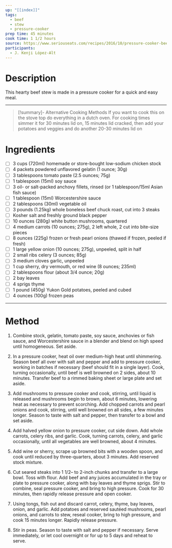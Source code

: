 ```yaml
---
up: "[[index]]"
tags:
  - beef
  - stew
  - pressure-cooker
prep time: 45 minutes
cook time: 1 1/2 hours
source: https://www.seriouseats.com/recipes/2016/10/pressure-cooker-beef-stew-recipe.html
participants:
  - J. Kenji López-Alt
---
```

# Description
This hearty beef stew is made in a pressure cooker for a quick and easy meal.

---
> [!summary]- Alternative Cooking Methods
> If you want to cook this on the stove top do everything in a dutch oven. For cooking times simmer it for 30 minutes lid on, 15 minutes lid cracked, then add your potatoes and veggies and do another 20-30 minutes lid on
# Ingredients
- [ ] 3 cups (720ml) homemade or store-bought low-sodium chicken stock
- [ ] 4 packets powdered unflavored gelatin (1 ounce; 30g)
- [ ] 3 tablespoons tomato paste (2.5 ounces; 75g)
- [ ] 1 tablespoon (15ml) soy sauce
- [ ] 3 oil- or salt-packed anchovy fillets, rinsed (or 1 tablespoon/15ml Asian fish sauce)
- [ ] 1 tablespoon (15ml) Worcestershire sauce
- [ ] 2 tablespoons (30ml) vegetable oil
- [ ] 3 pounds (1.25kg) whole boneless beef chuck roast, cut into 3 steaks
- [ ] Kosher salt and freshly ground black pepper
- [ ] 10 ounces (280g) white button mushrooms, quartered
- [ ] 4 medium carrots (10 ounces; 275g), 2 left whole, 2 cut into bite-size pieces
- [ ] 8 ounces (225g) frozen or fresh pearl onions (thawed if frozen, peeled if fresh)
- [ ] 1 large yellow onion (10 ounces; 275g), unpeeled, split in half
- [ ] 2 small ribs celery (3 ounces; 85g)
- [ ] 3 medium cloves garlic, unpeeled
- [ ] 1 cup sherry, dry vermouth, or red wine (8 ounces; 235ml)
- [ ] 2 tablespoons flour (about 3/4 ounce; 20g)
- [ ] 2 bay leaves
- [ ] 4 sprigs thyme
- [ ] 1 pound (450g) Yukon Gold potatoes, peeled and cubed
- [ ] 4 ounces (100g) frozen peas

---

# Method
1. Combine stock, gelatin, tomato paste, soy sauce, anchovies or fish sauce, and Worcestershire sauce in a blender and blend on high speed until homogeneous. Set aside.

2. In a pressure cooker, heat oil over medium-high heat until shimmering. Season beef all over with salt and pepper and add to pressure cooker, working in batches if necessary (beef should fit in a single layer). Cook, turning occasionally, until beef is well browned on 2 sides, about 10 minutes. Transfer beef to a rimmed baking sheet or large plate and set aside.

3. Add mushrooms to pressure cooker and cook, stirring, until liquid is released and mushrooms begin to brown, about 6 minutes, lowering heat as necessary to prevent scorching. Add chopped carrots and pearl onions and cook, stirring, until well browned on all sides, a few minutes longer. Season to taste with salt and pepper, then transfer to a bowl and set aside.

4. Add halved yellow onion to pressure cooker, cut side down. Add whole carrots, celery ribs, and garlic. Cook, turning carrots, celery, and garlic occasionally, until all vegetables are well browned, about 4 minutes.

5. Add wine or sherry, scrape up browned bits with a wooden spoon, and cook until reduced by three-quarters, about 3 minutes. Add reserved stock mixture.

6. Cut seared steaks into 1 1/2– to 2-inch chunks and transfer to a large bowl. Toss with flour. Add beef and any juices accumulated in the tray or plate to pressure cooker, along with bay leaves and thyme sprigs. Stir to combine, seal pressure cooker, and bring to high pressure. Cook for 30 minutes, then rapidly release pressure and open cooker.

7. Using tongs, fish out and discard carrot, celery, thyme, bay leaves, onion, and garlic. Add potatoes and reserved sautéed mushrooms, pearl onions, and carrots to stew, reseal cooker, bring to high pressure, and cook 15 minutes longer. Rapidly release pressure.

8. Stir in peas. Season to taste with salt and pepper if necessary. Serve immediately, or let cool overnight or for up to 5 days and reheat to serve.